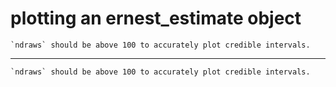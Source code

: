 # plotting an ernest_estimate object

    `ndraws` should be above 100 to accurately plot credible intervals.

---

    `ndraws` should be above 100 to accurately plot credible intervals.

